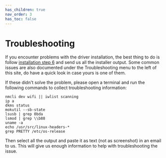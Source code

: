 ```yaml
---
has_children: true
nav_order: 3
has_toc: false
---
```


# Troubleshooting

If you encounter problems with the driver installation, the best thing to do is follow [installation step 6](https://deb.trendtechcn.com/#installation-steps) and send us all the installer output. Some common issues are also documented under the Troubleshooting menu to the left of this site, do have a quick look in case yours is one of them.

If these didn't solve the problem, please open a terminal and run the following commands to collect troubleshooting information:

```shell
nmcli dev wifi || iwlist scanning
ip a
dkms status
mokutil --sb-state
lsusb | grep 0bda
lsmod | grep \\b88
uname -a
echo /usr/src/linux-headers-*
grep PRETTY /etc/os-release
```

Then select all the output and paste it as text (not as screenshot) in an email to us. This will give us enough information to help with troubleshooting the issue.
